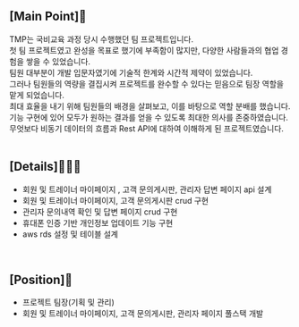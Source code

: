 ## [Main Point]🙌
TMP는 국비교육 과정 당시 수행했던 팀 프로젝트입니다.<br>
첫 팀 프로젝트였고 완성을 목표로 했기에 부족함이 많지만, 다양한 사람들과의 협업 경험을 쌓을 수
있었습니다.<br>
팀원 대부분이 개발 입문자였기에 기술적 한계와 시간적 제약이 있었습니다.<br>
그러나 팀원들의 역량을 결집시켜 프로젝트를 완수할 수 있다는 믿음으로 팀장 역할을 맡게 되었습니다.<br>
최대 효율을 내기 위해 팀원들의 배경을 살펴보고, 이를 바탕으로 역할 분배를 했습니다.<br>
기능 구현에 있어 모두가 원하는 결과를 얻을 수 있도록 최대한 의사를 존중하였습니다.<br>
무엇보다 비동기 데이터의 흐름과 Rest API에 대하여 이해하게 된 프로젝트였습니다.<br>
<br>

## [Details]🧑🏻‍💻
- 회원 및 트레이너 마이페이지 , 고객 문의게시판, 관리자 답변 페이지 api 설계
- 회원 및 트레이너 마이페이지, 고객 문의게시판 crud 구현
- 관리자 문의내역 확인 및 답변 페이지 crud 구현
- 휴대폰 인증 기반 개인정보 업데이트 기능 구현
- aws rds 설정 및 테이블 설계
<br>

## [Position]📌
- 프로젝트 팀장(기획 및 관리)
- 회원 및 트레이너 마이페이지, 고객 문의게시판, 관리자 페이지 풀스택 개발

